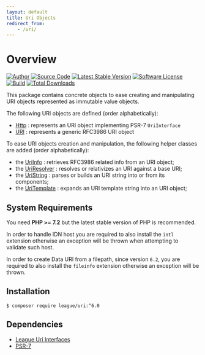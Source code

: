 ```yaml
---
layout: default
title: Uri Objects
redirect_from:
    - /uri/
---
```


Overview
=======

[![Author](//img.shields.io/badge/author-@nyamsprod-blue.svg?style=flat-square)](https://twitter.com/nyamsprod)
[![Source Code](//img.shields.io/badge/source-league/uri-blue.svg?style=flat-square)](https://github.com/thephpleague/uri)
[![Latest Stable Version](//img.shields.io/github/release/thephpleague/uri.svg?style=flat-square)](https://packagist.org/packages/league/uri)
[![Software License](//img.shields.io/badge/license-MIT-brightgreen.svg?style=flat-square)](LICENSE.md)<br>
[![Build](https://github.com/thephpleague/uri/workflows/build/badge.svg)](https://github.com/thephpleague/uri/actions?query=workflow%3A%22build%22)
[![Total Downloads](//img.shields.io/packagist/dt/league/uri.svg?style=flat-square)](https://packagist.org/packages/league/uri)

This package contains concrete objects to ease creating and manipulating URI objects represented as immutable value objects. 

The following URI objects are defined (order alphabetically):

- [Http](/uri/6.0/psr7/) : represents an URI object implementing PSR-7 `UriInterface`
- [URI](/uri/6.0/rfc3986/) : represents a generic RFC3986 URI object

To ease URI objects creation and manipulation, the following helper classes are added (order alphabetically):

- the [UriInfo](/uri/6.0/info) : retrieves RFC3986 related info from an URI object;
- the [UriResolver](/uri/6.0/resolver-relativizer) : resolves or relativizes an URI against a base URI;
- the [UriString](/uri/6.0/parser-builder) : parses or builds an URI string into or from its components;
- the [UriTemplate](/uri/6.0/uri-template) : expands an URI template string into an URI object;

System Requirements
-------

You need **PHP >= 7.2** but the latest stable version of PHP is recommended.

In order to handle IDN host you are required to also install the `intl` extension otherwise an exception will be thrown when attempting to validate such host.

In order to create Data URI from a filepath, since version `6.2`, you are required to also install the `fileinfo` extension otherwise an exception will be thrown.

Installation
--------

~~~
$ composer require league/uri:^6.0
~~~

Dependencies
-------

- [League Uri Interfaces](https://github.com/thephpleague/uri-interfaces)
- [PSR-7](http://www.php-fig.org/psr/psr-7/)
